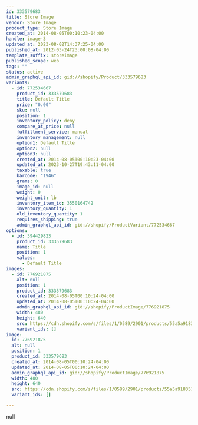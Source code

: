 ```yaml
---
id: 333579683
title: Store Image
vendor: Store Image
product_type: Store Image
created_at: 2014-08-05T00:10:23-04:00
handle: image-3
updated_at: 2023-08-02T14:37:25-04:00
published_at: 2012-03-24T23:00:08-04:00
template_suffix: storeimage
published_scope: web
tags: ""
status: active
admin_graphql_api_id: gid://shopify/Product/333579683
variants:
  - id: 772534667
    product_id: 333579683
    title: Default Title
    price: "0.00"
    sku: null
    position: 1
    inventory_policy: deny
    compare_at_price: null
    fulfillment_service: manual
    inventory_management: null
    option1: Default Title
    option2: null
    option3: null
    created_at: 2014-08-05T00:10:23-04:00
    updated_at: 2023-10-27T19:43:11-04:00
    taxable: true
    barcode: "1946"
    grams: 0
    image_id: null
    weight: 0
    weight_unit: lb
    inventory_item_id: 3550164742
    inventory_quantity: 1
    old_inventory_quantity: 1
    requires_shipping: true
    admin_graphql_api_id: gid://shopify/ProductVariant/772534667
options:
  - id: 394429823
    product_id: 333579683
    name: Title
    position: 1
    values:
      - Default Title
images:
  - id: 776921875
    alt: null
    position: 1
    product_id: 333579683
    created_at: 2014-08-05T00:10:24-04:00
    updated_at: 2014-08-05T00:10:24-04:00
    admin_graphql_api_id: gid://shopify/ProductImage/776921875
    width: 480
    height: 640
    src: https://cdn.shopify.com/s/files/1/0589/2901/products/55a5a9183517570bf76f5e0f1689644f.jpeg?v=1407211824
    variant_ids: []
image:
  id: 776921875
  alt: null
  position: 1
  product_id: 333579683
  created_at: 2014-08-05T00:10:24-04:00
  updated_at: 2014-08-05T00:10:24-04:00
  admin_graphql_api_id: gid://shopify/ProductImage/776921875
  width: 480
  height: 640
  src: https://cdn.shopify.com/s/files/1/0589/2901/products/55a5a9183517570bf76f5e0f1689644f.jpeg?v=1407211824
  variant_ids: []

---
```


null
